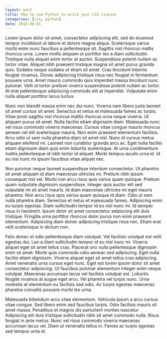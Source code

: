 ```yaml
---
layout: post
title: How to use Python to write your CSS classes
categories: [css, python]
date: 2018-08-01
---
```


Lorem ipsum dolor sit amet, consectetur adipiscing elit, sed do eiusmod tempor incididunt ut labore et dolore magna aliqua. Scelerisque varius morbi enim nunc faucibus a pellentesque sit. Sagittis nisl rhoncus mattis rhoncus urna. Lorem mollis aliquam ut porttitor leo a diam sollicitudin. Tristique nulla aliquet enim tortor at auctor. Suspendisse potenti nullam ac tortor vitae. Aliquet nibh praesent tristique magna sit amet purus gravida quis. Sodales neque sodales ut etiam sit amet. Cras tincidunt lobortis feugiat vivamus. Donec adipiscing tristique risus nec feugiat in fermentum posuere urna. Amet mauris commodo quis imperdiet massa tincidunt nunc pulvinar. Velit ut tortor pretium viverra suspendisse potenti nullam ac tortor. At erat pellentesque adipiscing commodo elit at imperdiet. Vulputate enim nulla aliquet porttitor lacus luctus.

Nunc non blandit massa enim nec dui nunc. Viverra nam libero justo laoreet sit amet cursus sit amet. Senectus et netus et malesuada fames ac turpis. Vitae proin sagittis nisl rhoncus mattis rhoncus urna neque viverra. Ut aliquam purus sit amet. Nulla facilisi etiam dignissim diam. Malesuada nunc vel risus commodo viverra maecenas. Cursus vitae congue mauris rhoncus aenean vel elit scelerisque mauris. Non enim praesent elementum facilisis. Arcu odio ut sem nulla pharetra diam sit amet nisl. Nunc id cursus metus aliquam eleifend mi. Laoreet non curabitur gravida arcu ac. Eget nulla facilisi etiam dignissim diam quis enim lobortis scelerisque. At urna condimentum mattis pellentesque id nibh tortor id aliquet. Morbi tempus iaculis urna id. Id eu nisl nunc mi ipsum faucibus vitae aliquet nec.

Non pulvinar neque laoreet suspendisse interdum consectetur. Ut pharetra sit amet aliquam id diam maecenas ultricies mi. Pretium nibh ipsum consequat nisl vel. Morbi non arcu risus quis varius quam quisque. Pretium quam vulputate dignissim suspendisse. Integer quis auctor elit sed vulputate mi sit amet mauris. Id diam maecenas ultricies mi eget mauris pharetra. Non arcu risus quis varius quam quisque id diam. Odio ut sem nulla pharetra diam. Senectus et netus et malesuada fames. Adipiscing enim eu turpis egestas. Diam sollicitudin tempor id eu nisl nunc mi. Id semper risus in hendrerit. Ipsum dolor sit amet consectetur adipiscing elit duis tristique. Fringilla urna porttitor rhoncus dolor purus non enim praesent elementum. Adipiscing diam donec adipiscing tristique risus nec. Etiam erat velit scelerisque in dictum non.

Felis donec et odio pellentesque diam volutpat. Vel facilisis volutpat est velit egestas dui. Leo a diam sollicitudin tempor id eu nisl nunc mi. Viverra aliquet eget sit amet tellus cras. Placerat orci nulla pellentesque dignissim enim sit amet. Morbi quis commodo odio aenean sed adipiscing. Eget nulla facilisi etiam dignissim. Viverra aliquet eget sit amet tellus cras adipiscing. Amet venenatis urna cursus eget nunc. Eget est lorem ipsum dolor sit amet consectetur adipiscing. Ut faucibus pulvinar elementum integer enim neque volutpat. Maecenas accumsan lacus vel facilisis volutpat est. Lobortis feugiat vivamus at augue eget arcu. Vel pharetra vel turpis nunc. Urna molestie at elementum eu facilisis sed odio. Ac turpis egestas maecenas pharetra convallis posuere morbi leo urna.

Malesuada bibendum arcu vitae elementum. Vehicula ipsum a arcu cursus vitae congue. Sed libero enim sed faucibus turpis. Odio facilisis mauris sit amet massa. Penatibus et magnis dis parturient montes nascetur. Adipiscing elit duis tristique sollicitudin nibh sit amet commodo nulla. Risus feugiat in ante metus. Nunc vel risus commodo viverra maecenas accumsan lacus vel. Diam ut venenatis tellus in. Fames ac turpis egestas sed tempus urna et.